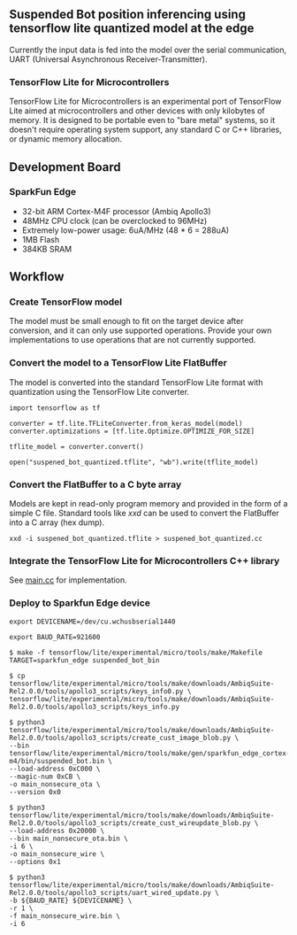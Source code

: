 ## Suspended Bot position inferencing using tensorflow lite quantized model at the edge
Currently the input data is fed into the model over the serial communication, UART (Universal Asynchronous Receiver-Transmitter).

### TensorFlow Lite for Microcontrollers
TensorFlow Lite for Microcontrollers is an experimental port of TensorFlow Lite aimed at microcontrollers and other 
devices with only kilobytes of memory. It is designed to be portable even to "bare metal" systems, so it doesn't require 
operating system support, any standard C or C++ libraries, or dynamic memory allocation.


## Development Board
### SparkFun Edge
* 32-bit ARM Cortex-M4F processor (Ambiq Apollo3)
* 48MHz CPU clock (can be overclocked to 96MHz)
* Extremely low-power usage: 6uA/MHz (48 * 6 = 288uA)
* 1MB Flash
* 384KB SRAM

## Workflow

### Create TensorFlow model

The model must be small enough to fit on the target device after conversion, and it can only use supported operations. 
Provide your own implementations to use operations that are not currently supported.

### Convert the model to a TensorFlow Lite FlatBuffer

The model is converted into the standard TensorFlow Lite format with quantization using the TensorFlow Lite converter. 

```
import tensorflow as tf

converter = tf.lite.TFLiteConverter.from_keras_model(model)
converter.optimizations = [tf.lite.Optimize.OPTIMIZE_FOR_SIZE]

tflite_model = converter.convert()

open("suspened_bot_quantized.tflite", "wb").write(tflite_model)

```

### Convert the FlatBuffer to a C byte array

Models are kept in read-only program memory and provided in the form of a simple C file. 
Standard tools like *xxd* can be used to convert the FlatBuffer into a C array (hex dump).
```
xxd -i suspened_bot_quantized.tflite > suspened_bot_quantized.cc

```

### Integrate the TensorFlow Lite for Microcontrollers C++ library

See [main.cc](https://github.com/Machine-Learning-Tokyo/Agritech/blob/naveen/Suspended_Robot/tflite_micro/suspended_bot/main.cc) for implementation.

### Deploy to Sparkfun Edge device

```
export DEVICENAME=/dev/cu.wchusbserial1440

export BAUD_RATE=921600

$ make -f tensorflow/lite/experimental/micro/tools/make/Makefile TARGET=sparkfun_edge suspended_bot_bin

$ cp tensorflow/lite/experimental/micro/tools/make/downloads/AmbiqSuite-Rel2.0.0/tools/apollo3_scripts/keys_info0.py \
tensorflow/lite/experimental/micro/tools/make/downloads/AmbiqSuite-Rel2.0.0/tools/apollo3_scripts/keys_info.py

$ python3 tensorflow/lite/experimental/micro/tools/make/downloads/AmbiqSuite-Rel2.0.0/tools/apollo3_scripts/create_cust_image_blob.py \
--bin tensorflow/lite/experimental/micro/tools/make/gen/sparkfun_edge_cortex-m4/bin/suspended_bot.bin \
--load-address 0xC000 \
--magic-num 0xCB \
-o main_nonsecure_ota \
--version 0x0

$ python3 tensorflow/lite/experimental/micro/tools/make/downloads/AmbiqSuite-Rel2.0.0/tools/apollo3_scripts/create_cust_wireupdate_blob.py \
--load-address 0x20000 \
--bin main_nonsecure_ota.bin \
-i 6 \
-o main_nonsecure_wire \
--options 0x1

$ python3 tensorflow/lite/experimental/micro/tools/make/downloads/AmbiqSuite-Rel2.0.0/tools/apollo3_scripts/uart_wired_update.py \
-b ${BAUD_RATE} ${DEVICENAME} \
-r 1 \
-f main_nonsecure_wire.bin \
-i 6

```
